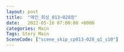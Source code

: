 ```yaml
---
layout: post
title:  "메인_회상_013~028장"
date:   2022-05-16 07:00:00 +0000
categories: Main
Tags: Story Main
SceneCode: ["scene_skip_cp013-028_q1_s10"]
---
```


